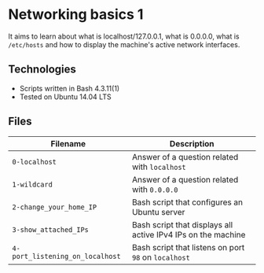 # Networking basics 1
 It aims to learn about what is localhost/127.0.0.1, what is 0.0.0.0, what is `/etc/hosts` and how to display the machine's active network interfaces.

## Technologies
* Scripts written in Bash 4.3.11(1)
* Tested on Ubuntu 14.04 LTS

## Files

| Filename | Description |
| -------- | ----------- |
| `0-localhost` | Answer of a question related with `localhost` |
| `1-wildcard` | Answer of a question related with `0.0.0.0` |
| `2-change_your_home_IP` | Bash script that configures an Ubuntu server |
| `3-show_attached_IPs` | Bash script that displays all active IPv4 IPs on the machine |
| `4-port_listening_on_localhost` | Bash script that listens on port `98` on `localhost` |
